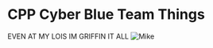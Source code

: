 # CPP Cyber Blue Team Things

EVEN AT MY LOIS IM GRIFFIN IT ALL
![Mike](https://cdn.discordapp.com/attachments/678431395483353089/1222063027776655464/dylan.gif?ex=6614d9e2&is=660264e2&hm=9f1b6eea87317650c82a88f4ff124be853d1d6f0bda5a6fea1c650ea13ab08aa&)
